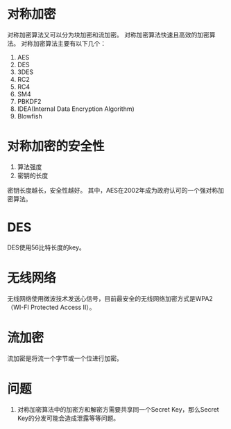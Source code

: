 # 对称加密
对称加密算法又可以分为块加密和流加密。
对称加密算法快速且高效的加密算法。
对称加密算法主要有以下几个：
1. AES
2. DES
3. 3DES
4. RC2
5. RC4
6. SM4
7. PBKDF2
8. IDEA(Internal Data Encryption Algorithm)
9. Blowfish

# 对称加密的安全性
1. 算法强度
2. 密钥的长度

密钥长度越长，安全性越好。
其中，AES在2002年成为政府认可的一个强对称加密算法。
# DES
DES使用56比特长度的key。

# 无线网络
无线网络使用微波技术发送心信号，目前最安全的无线网络加密方式是WPA2（WI-FI Protected Access II）。

# 流加密
流加密是将流一个字节或一个位进行加密。

# 问题
1. 对称加密算法中的加密方和解密方需要共享同一个Secret Key，那么Secret Key的分发可能会造成泄露等等问题。

